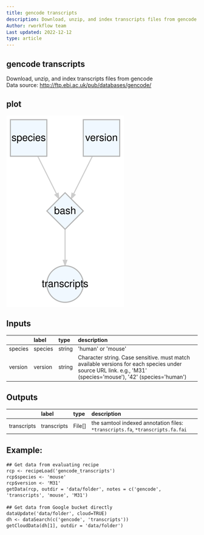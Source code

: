 ```yaml
---
title: gencode transcripts
description: Download, unzip, and index transcripts files from gencode
Author: rworkflow team
Last updated: 2022-12-12
type: article
---
```

## gencode transcripts
Download, unzip, and index transcripts files from gencode<br>Data source: <http://ftp.ebi.ac.uk/pub/databases/gencode/>
## plot
![## gencode transcripts](/plots/gencode_transcripts.svg)
## Inputs
|        |label   |type   |description                                                                                                                                                   |
|:-------|:-------|:------|:-------------------------------------------------------------------------------------------------------------------------------------------------------------|
|species |species |string |'human' or 'mouse'                                                                                                                                            |
|version |version |string |Character string. Case sensitive. must match available versions for each species under source URL link. e.g., 'M31' (species='mouse'), '42' (species='human') |
## Outputs
|            |label       |type   |description                                                                    |
|:-----------|:-----------|:------|:------------------------------------------------------------------------------|
|transcripts |transcripts |File[] |the samtool indexed annotation files: `*transcripts.fa`, `*transcripts.fa.fai` |
## Example:
```
## Get data from evaluating recipe
rcp <- recipeLoad('gencode_transcripts')
rcp$species <- 'mouse'
rcp$version <- 'M31'
getData(rcp, outdir = 'data/folder', notes = c('gencode', 'transcripts', 'mouse', 'M31')

## Get data from Google bucket directly
dataUpdate('data/folder', cloud=TRUE)
dh <- dataSearch(c('gencode', 'transcripts'))
getCloudData(dh[1], outdir = 'data/folder')
```

